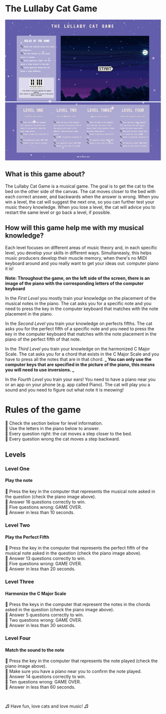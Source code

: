 # The Lullaby Cat Game

![Game-Image-1](docs/assets/images/Screenshot-Game-1.png)
![Game-Image-2](docs/assets/images/Screenshot-Game-2.png)

## What is this game about?

The Lullaby Cat Game is a musical game. The goal is to get the cat to the bed on the other side of the canvas.
The cat moves closer to the bed with each correct answer, and backwards when the answer is wrong.
When you win a level, the cat will suggest the next one, so you can further test your music theory knowledge.
When you lose a level, the cat will advice you to restart the same level or go back a level, if possible.

## How will this game help me with my musical knowledge?

Each level focuses on different areas of music theory and, in each specific level, you develop your skills in different ways. Simultaneasly, this helps music producers develop their muscle memory, when there's no MIDI keyboard around and you really want to get your ideas out: computer piano it is!

**Note: Throughout the game, on the left side of the screen, there is an image of the piano with the corresponding letters of the computer keyboard**

In the _First Level_ you mostly train your knowledge on the placement of the musical notes in the piano. The cat asks you for a specific note and you need to press the key in the computer keyboard that matches with the note placement in the piano.

In the _Second Level_ you train your knowledge on perfects fifths. The cat asks you for the perfect fifth of a specific note and you need to press the key in the computer keyboard that matches with the note placement in the piano of the perfect fifth of that note.

In the _Third Level_ you train your knowledge on the harmonized C Major Scale. The cat asks you for a chord that exists in the C Major Scale and you have to press all the notes that are in that chord. **_ You can only use the computer keys that are specified in the picture of the piano, this means you will need to use inversions. _**

In the _Fourth Level_ you train your ears! You need to have a piano near you or an app on your phone (e.g. app called Piano). The cat will play you a sound and you need to figure out what note it is meowing!

# Rules of the game

🐾 Check the section below for level information.<br />
🐾 Use the letters in the piano below to answer.<br />
🐾 Every question right: the cat moves a step closer to the bed.<br />
🐾 Every question wrong the cat moves a step backward.<br />

## Levels

### Level One

#### Play the note

🐾 Press the key in the computer that represents the musical note asked in the question (check the piano image above).<br />
🐾 Answer 16 questions correctly to win.<br />
🐾 Five questions wrong: GAME OVER.<br />
🐾 Answer in less than 10 seconds.<br />

### Level Two

#### Play the Perfect Fifth

🐾 Press the key in the computer that represents the perfect fifth of the musical note asked in the question (check the piano image above).<br />
🐾 Answer 13 questions correctly to win.<br />
🐾 Five questions wrong: GAME OVER.<br />
🐾 Answer in less than 20 seconds.<br />

### Level Three

#### Harmonize the C Major Scale

🐾 Press the keys in the computer that represent the notes in the chords asked in the question (check the piano image above).<br />
🐾 Answer 5 questions correctly to win.<br />
🐾 Two questions wrong: GAME OVER.<br />
🐾 Answer in less than 30 seconds.<br />

### Level Four

#### Match the sound to the note

🐾 Press the key in the computer that represents the note played (check the piano image above).<br />
🐾 Make sure you have a piano near you to confirm the note played.<br />
🐾 Answer 14 questions correctly to win.<br />
🐾 Ten questions wrong: GAME OVER.<br />
🐾 Answer in less than 60 seconds.<br />

<br />

♫ Have fun, love cats and love music! ♫
